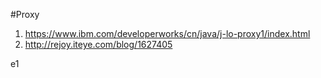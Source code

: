 #Proxy

1. https://www.ibm.com/developerworks/cn/java/j-lo-proxy1/index.html
2. http://rejoy.iteye.com/blog/1627405




e1
